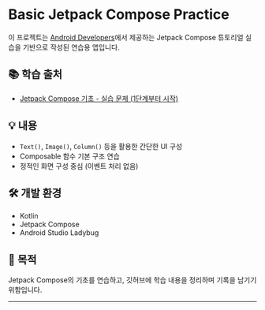 # Basic Jetpack Compose Practice

이 프로젝트는 [Android Developers](https://developer.android.com/)에서 제공하는 Jetpack Compose 튜토리얼 실습을 기반으로 작성된 연습용 앱입니다.

## 📚 학습 출처

- [Jetpack Compose 기초 - 실습 문제 (1단계부터 시작)](https://developer.android.com/codelabs/basic-android-kotlin-compose-composables-practice-problems?hl=ko)

## 💡 내용

- `Text()`, `Image()`, `Column()` 등을 활용한 간단한 UI 구성
- Composable 함수 기본 구조 연습
- 정적인 화면 구성 중심 (이벤트 처리 없음)

## 🛠️ 개발 환경

- Kotlin
- Jetpack Compose
- Android Studio Ladybug

## 🎯 목적

Jetpack Compose의 기초를 연습하고, 깃허브에 학습 내용을 정리하며 기록을 남기기 위함입니다.

---

